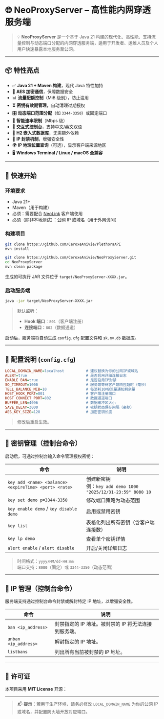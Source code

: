 # 🌐 NeoProxyServer – 高性能内网穿透服务端

> 💡 **NeoProxyServer** 是一个基于 Java 21 构建的现代化、高性能、支持流量控制与动态端口分配的内网穿透服务端，适用于开发者、运维人员及个人用户快速暴露本地服务至公网。

---

## 📦 特性亮点

- ✅ **Java 21 + Maven 构建**，现代 Java 特性加持
- 🔐 **AES 加密通信**，保障数据安全
- 📊 **流量配额控制**（MiB 级别），防止滥用
- ⏳ **密钥有效期管理**，自动清理过期授权
- 🎛️ **动态端口范围分配**（如 `3344-3350`）或固定端口
- 🧠 **智能速率限制**（Mbps 级）
- 📝 **交互式控制台**，支持中文/英文双语
- 📁 **H2 嵌入式数据库**，无需额外依赖
- 🛑 **IP 封禁机制**，增强安全性
- 🌍 **IP 地理位置查询**（可选），显示客户端来源地区
- 🖥️ **Windows Terminal / Linux / macOS 全兼容**

---

## 🚀 快速开始

### 环境要求

- Java 21+
- Maven（用于构建）
- 必须：需要配合 [NeoLink](https://github.com/NeoLinkProxy/NeoLink) 客户端使用
- 必须（除非本地测试）：公网 IP 或域名（用于外网访问）

### 构建项目

```bash
git clone https://github.com/CeroxeAnivie/PlethoraAPI
mvn install

git clone https://github.com/CeroxeAnivie/NeoProxyServer.git
cd NeoProxyServer
mvn clean package
```

生成的可执行 JAR 文件位于 `target/NeoProxyServer-XXXX.jar`。

### 启动服务端

```bash
java -jar target/NeoProxyServer-XXXX.jar
```

> 默认监听：
> - **Hook 端口**：`801`（客户端注册）
> - **连接端口**：`802`（数据通道）

启动后，服务端将自动生成 `config.cfg` 配置文件和 `sk.mv.db` 数据库。

---

## 🔧 配置说明 (`config.cfg`)

```ini
LOCAL_DOMAIN_NAME=localhost          # 建议替换为你的公网IP或域名
ALERT=true                           # 是否启用详细连接日志
ENABLE_BAN=true                      # 是否启用IP封禁
SO_TIMEOUT=1000                      # 服务端等待客户端响应超时（毫秒）
TELL_BALANCE_MIB=10                  # 每消耗10MB流量通知剩余量
HOST_HOOK_PORT=801                   # 客户端注册端口
HOST_CONNECT_PORT=802                # 数据通道端口
BUFFER_LEN=4096                      # 数据缓冲区大小
SAVE_DELAY=3000                      # 密钥状态保存间隔（毫秒）
AES_KEY_SIZE=128                     # 加密密钥长度
```

> 修改后重启生效。

---

## 🔑 密钥管理（控制台命令）

启动后，可通过控制台输入命令管理授权密钥：

| 命令                                                    | 说明                                                        |
|-------------------------------------------------------|-----------------------------------------------------------|
| `key add <name> <balance> <expireTime> <port> <rate>` | 创建新密钥<br>例：`key add demo 1000 "2025/12/31-23:59" 8080 10` |
| `key set demo p=3344-3350`                            | 修改端口策略为动态范围                                               |
| `key enable demo` / `key disable demo`                | 启用或禁用密钥                                                   |
| `key list`                                            | 表格化列出所有密钥（含客户端连接数）                                        |
| `key lp demo`                                         | 查看单个密钥详情                                                  |
| `alert enable` / `alert disable`                      | 开启/关闭详细日志                                                 |

> 时间格式：`yyyy/MM/dd-HH:mm`  
> 端口支持：`8080`（固定）或 `3344-3350`（动态范围）

---

## 🛑 IP 管理（控制台命令）

服务端支持通过控制台命令封禁或解封特定 IP 地址，以增强安全性。

| 命令                   | 说明                             |
|----------------------|--------------------------------|
| `ban <ip_address>`   | 封禁指定的 IP 地址。被封禁的 IP 将无法连接到服务端。 |
| `unban <ip_address>` | 解封指定的 IP 地址。                   |
| `listbans`           | 列出所有当前被封禁的 IP 地址。              |
---

## 📄 许可证

本项目采用 **MIT License** 开源：

---
> 📬 **提示**：若用于生产环境，请务必修改 `LOCAL_DOMAIN_NAME` 为你的公网 IP 或域名，并配置防火墙开放对应端口。
```